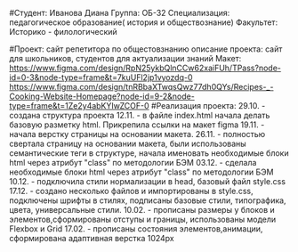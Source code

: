 #Студент: Иванова Диана 
Группа: ОБ-32
Специализация: педагогическое образование( история и  обществознание)
Факультет: Историко - филологический 

#Проект: сайт репетитора по общестовзнанию 
описание проекта: сайт для школьников, студентов для актуализации знаний 
Макет: https://www.figma.com/design/RpN25ykbQlnCCw62xaiFUh/TPass?node-id=0-3&node-type=frame&t=7kuUFl2jp1vyozdq-0
https://www.figma.com/design/tnRBbaXTwqsQwz77dh0QYs/Recipes-_-Cooking-Website-Homepage?node-id=9-2&node-type=frame&t=1Ze2y4abKYIwZCOF-0
#Реализация проекта: 
29.10. - создана структура проекта
12.11. - в файле index.html начала делать базовую разметку html. Прикрепила ссылки на макет figma
19.11. - начала верстку страницы на основании макета.
26.11. - полностью свертала страницу на основании макета, были использованы семантические теги в структуре, начала именовать необходимые блоки html  через атрибут "class" по методологии БЭМ
03.12. - сделала необходимые блоки html  через атрибут "class" по методологии БЭМ
10.12. - подключила стили нормализации в head, базовый файл style.css
17.12. - создано несколько файлов и импортированы в style.css, подключены шрифты в стилях, подписаны базовые стили, типографика, цвета, универсальные стили. 
10.02. - прописаны размеры у блоков и элементов,сформированы отступы и границы, использованы модели Flexbox и Grid
17.02. - прописаны состояния элементов,анимации, сформирована адаптивная верстка 1024px